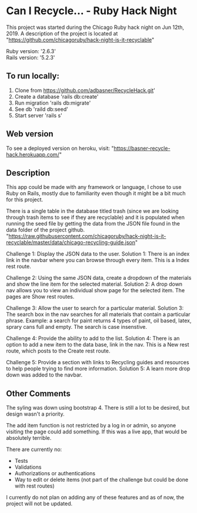 # Can I Recycle... - Ruby Hack Night

This project was started during the Chicago Ruby hack night on Jun 12th, 2019. A description of the project is located at "https://github.com/chicagoruby/hack-night-is-it-recyclable"

Ruby version: '2.6.3'  
Rails version: '5.2.3'

## To run locally:

1. Clone from https://github.com/adbasner/RecycleHack.git'
2. Create a database 'rails db:create'
3. Run migration 'rails db:migrate'
4. See db 'raild db:seed'
5. Start server 'rails s'

## Web version

To see a deployed version on heroku, visit:
"https://basner-recycle-hack.herokuapp.com/"

## Description

This app could be made with any framework or language, I chose to use Ruby on Rails, mostly due to familiarity even though it might be a bit much for this project.

There is a single table in the database titled trash (since we are looking through trash items to see if they are recyclable) and it is populated when running the seed file by getting the data from the JSON file found in the data folder of the project github. "https://raw.githubusercontent.com/chicagoruby/hack-night-is-it-recyclable/master/data/chicago-recycling-guide.json"

Challenge 1: Display the JSON data to the user.
Solution 1: There is an index link in the navbar where you can browse through every item.  This is a Index rest route.

Challenge 2: Using the same JSON data, create a dropdown of the materials and show the line item for the selected material.
Solution 2: A drop down nav allows you to view an individual show page for the selected item. The pages are Show rest routes.

Challenge 3: Allow the user to search for a particular material. 
Solution 3: The search box in the nav searches for all materials that contain a particular phrase.  Example: a search for paint returns 4 types of paint, oil based, latex, sprary cans full and empty. The search is case insenstive.

Challenge 4: Provide the ability to add to the list. 
Solution 4: There is an option to add a new item to the data base, link in the nav.  This is a New rest route, which posts to the Create rest route.

Challenge 5: Provide a section with links to Recycling guides and resources to help people trying to find more information. 
Solution 5: A learn more drop down was added to the navbar.

## Other Comments
The syling was down using bootstrap 4. There is still a lot to be desired, but design wasn't a priority.

The add item function is not restricted by a log in or admin, so anyone visiting the page could add something.  If this was a live app, that would be absolutely terrible.

There are currently no:
* Tests
* Validations
* Authorizations or authentications
* Way to edit or delete items (not part of the challenge but could be done with rest routes)

I currently do not plan on adding any of these features and as of now, the project will not be updated.